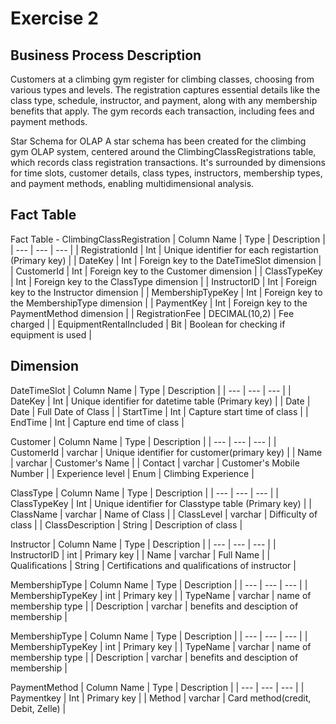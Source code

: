 # Exercise 2

## Business Process Description
Customers at a climbing gym register for climbing classes, choosing from various types and levels. The registration captures essential details like the class type, schedule, instructor, and payment, along with any membership benefits that apply. The gym records each transaction, including fees and payment methods.

Star Schema for OLAP
A star schema has been created for the climbing gym OLAP system, centered around the ClimbingClassRegistrations table, which records class registration transactions. It's surrounded by dimensions for time slots, customer details, class types, instructors, membership types, and payment methods, enabling multidimensional analysis.


## Fact Table
Fact Table - ClimbingClassRegistration
| Column Name | Type | Description |
| --- | --- | --- |
| RegistrationId | Int | Unique identifier for each registartion (Primary key) |
| DateKey | Int | Foreign key to the DateTimeSlot dimension |
| CustomerId | Int | Foreign key to the Customer dimension |
| ClassTypeKey | Int | Foreign key to the ClassType dimension |
| InstructorID | Int | Foreign key to the Instructor dimension |
| MembershipTypeKey | Int | Foreign key to the MembershipType dimension |
| PaymentKey | Int | Foreign key to the PaymentMethod dimension |
| RegistrationFee | DECIMAL(10,2) | Fee charged |
| EquipmentRentalIncluded | Bit | Boolean for checking if equipment is used |



## Dimension
DateTimeSlot
| Column Name | Type | Description |
| --- | --- | --- |
| DateKey | Int | Unique identifier for datetime table (Primary key) |
| Date | Date | Full Date of Class |
| StartTime | Int | Capture start time of class |
| EndTime | Int | Capture end time of class |

Customer
| Column Name | Type | Description |
| --- | --- | --- |
| CustomerId | varchar | Unique identifier for customer(primary key) |
| Name | varchar | Customer's Name |
| Contact | varchar | Customer's Mobile Number |
| Experience level  | Enum | Climbing Experience |

ClassType
| Column Name | Type | Description |
| --- | --- | --- |
| ClassTypeKey | Int | Unique identifier for Classtype table (Primary key) |
| ClassName | varchar | Name of Class |
| ClassLevel | varchar | Difficulty of class |
| ClassDescription | String | Description of class |

Instructor
| Column Name | Type | Description |
| --- | --- | --- |
| InstructorID | int | Primary key |
| Name | varchar | Full Name |
| Qualifications | String | Certifications and qualifications of instructor |

MembershipType
| Column Name | Type | Description |
| --- | --- | --- |
| MembershipTypeKey | int | Primary key |
| TypeName | varchar | name of membership type |
| Description | varchar | benefits and desciption of membership |

MembershipType
| Column Name | Type | Description |
| --- | --- | --- |
| MembershipTypeKey | int | Primary key |
| TypeName | varchar | name of membership type |
| Description | varchar | benefits and desciption of membership |

PaymentMethod
| Column Name | Type | Description |
| --- | --- | --- |
| Paymentkey | Int | Primary key |
| Method | varchar | Card method(credit, Debit, Zelle) |



